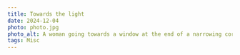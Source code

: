 ```yaml
---
title: Towards the light
date: 2024-12-04
photo: photo.jpg
photo_alt: A woman going towards a window at the end of a narrowing corridor
tags: Misc
---
```

